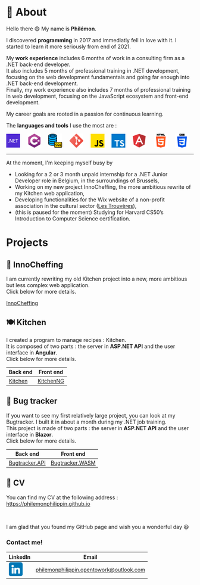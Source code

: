 # 👤 About

Hello there 😄 My name is **Philémon**.

I discovered **programming** in 2017 and immediatly fell in love with it. I started to learn it more seriously from end of 2021.

My **work experience** includes 6 months of work in a consulting firm as a .NET back-end developer.     
It also includes 5 months of professional training in .NET development, focusing on the web development fundamentals and going far enough into .NET back-end development.  
Finally, my work experience also includes 7 months of professional training in web development, focusing on the JavaScript ecosystem and front-end development.  

My career goals are rooted in a passion for continuous learning.

The **languages and tools** I use the most are :

![.NET](./dotnet.png ".NET") &nbsp; &nbsp;
![C#](./csharp.png "C#") &nbsp; &nbsp;
![SQL](./sql.png "SQL") &nbsp; &nbsp;
![Git](./git.png "Git") &nbsp; &nbsp;
![JavaScript](./js.png "JavaScript") &nbsp; &nbsp;
![TypeScript](./ts.png "TypeScript") &nbsp; &nbsp;
![Angular](./angular.png "Angular") &nbsp; &nbsp;
![HTML](./html.png "HTML") &nbsp; &nbsp;
![CSS](./css.png "CSS")

---

At the moment, I'm keeping myself busy by

- Looking for a 2 or 3 month unpaid internship for a .NET Junior Developer role in Belgium, in the surroundings of Brussels,
- Working on my new project InnoCheffing, the more ambitious rewrite of my Kitchen web application,
- Developing functionalities for the Wix website of a non-profit association in the cultural sector ([Les Trouvères](https://www.lestrouveres.com/)),
- (this is paused for the moment) Studying for Harvard CS50’s Introduction to Computer Science certification.

# Projects

## 🍳 InnoCheffing

I am currently rewriting my old Kitchen project into a new, more ambitious but less complex web application.  
Click below for more details.

[InnoCheffing](https://github.com/PhilemonPhilippin/InnoCheffing-repo)


## 🍽️ Kitchen

I created a program to manage recipes : Kitchen.  
It is composed of two parts : the server in **ASP.NET API** and the user interface in **Angular**.  
Click below for more details.

| Back end                                                     | Front end                                                        |
| ------------------------------------------------------------ | ---------------------------------------------------------------- |
| [Kitchen](https://github.com/PhilemonPhilippin/Kitchen-repo) | [KitchenNG](https://github.com/PhilemonPhilippin/KitchenNG-repo) |

## 🐞 Bug tracker

If you want to see my first relatively large project, you can look at my Bugtracker.
I built it in about a month during my .NET job training.  
This project is made of two parts : the server in **ASP.NET API** and the user interface in **Blazor**.  
Click below for more details.

| Back end                                                                   | Front end                                                                    |
| -------------------------------------------------------------------------- | ---------------------------------------------------------------------------- |
| [Bugtracker.API](https://github.com/PhilemonPhilippin/Bugtracker.API-repo) | [Bugtracker.WASM](https://github.com/PhilemonPhilippin/Bugtracker.WASM-repo) |

## 📄 CV

You can find my CV at the following address : https://philemonphilippin.github.io

<br/>

I am glad that you found my GitHub page and wish you a wonderful day 😃

### Contact me!

| LinkedIn                                                                                                                            | Email                                    |
| ----------------------------------------------------------------------------------------------------------------------------------- | ---------------------------------------- |
| [![LinkedIn - Philémon Philippin](/linkedin.png)](https://www.linkedin.com/in/philemonphilippin/ "LinkedIn vers philemonphilippin") | philemonphilippin.opentowork@outlook.com |
